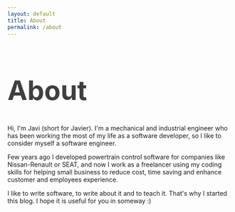 ```yaml
---
layout: default
title: About
permalink: /about
---
```

<style>
  .a1:link {color: #403F3F; text-decoration: none;}
  .a1:visited {color: #403F3F; text-decoration: none;}
  .a1:hover {color: gray; text-decoration: none;}
  .a1:active {color: #403F3F; text-decoration: none;}
  .button1 { border: 2px solid #5189C5; color: #5189C5; padding: 16px 16px; text-align: center; text-decoration: none; display: inline-block;font-size: 16px; transition-duration: 0.4s; cursor: pointer; border-radius:25%/30px; background-color: #F4F4F4}
  .button1:hover {border: 2px solid #5189C5; color: white; padding: 16px 16px; text-align: center; text-decoration: none; display: inline-block;font-size: 16px; transition-duration: 0.4s; cursor: pointer; border-radius:25%/30px; background-color: #5189C5}
  .button2 { border: 2px solid pink; color: pink; padding: 16px 16px; text-align: center; text-decoration: none; display: inline-block;font-size: 16px; transition-duration: 0.4s; cursor: pointer; border-radius:25%/30px; background-color: #F4F4F4}
  .button2:hover {border: 2px solid pink; color: white; padding: 16px 16px; text-align: center; text-decoration: none; display: inline-block;font-size: 16px; transition-duration: 0.4s; cursor: pointer; border-radius:25%/30px; background-color: pink}
</style>
<body>
<h1 style="font-size: 60px; color: #403F3F"><b>About</b></h1>
<p>Hi, I'm Javi (short for Javier). I'm a mechanical and industrial engineer who has been working the most of my life as a software developer, so I like to consider myself a software engineer.</p>
<p>Few years ago I developed powertrain control software for companies like Nissan-Renault or SEAT, and now I work as a freelancer using my coding skills for helping small business to reduce cost, time saving and enhance customer and employees experience.</p>
<p>I like to write software, to write about it and to teach it. That's why I started this blog. I hope it is useful for you in someway :)</p>
</body>

